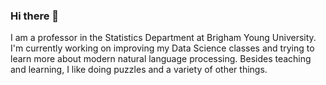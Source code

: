 ### Hi there 👋
I am a professor in the Statistics Department at Brigham Young University.  I'm currently working on improving my Data Science classes and trying to learn more about modern natural language processing.  Besides teaching and learning, I like doing puzzles and a variety of other things.  

<!--
**esnt/esnt** is a ✨ _special_ ✨ repository because its `README.md` (this file) appears on your GitHub profile.

Here are some ideas to get you started:

- 🔭 I’m currently working on ...
- 🌱 I’m currently learning ...
- 👯 I’m looking to collaborate on ...
- 🤔 I’m looking for help with ...
- 💬 Ask me about ...
- 📫 How to reach me: ...
- 😄 Pronouns: ...
- ⚡ Fun fact: ...
-->
